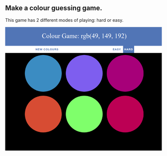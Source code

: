 ## Make a colour guessing game.

This game has 2 different modes of playing: hard or easy.

![](header.png)